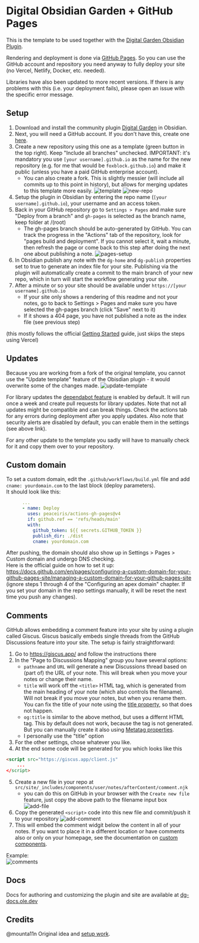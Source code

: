 # Digital Obsidian Garden + GitHub Pages
This is the template to be used together with the [Digital Garden Obsidian Plugin](https://github.com/oleeskild/Obsidian-Digital-Garden).

Rendering and deployment is done via [GitHub Pages](https://pages.github.com/). So you can use the GitHub account and repository you need anyway to fully deploy your site (no Vercel, Netlify, Docker, etc. needed).

Libraries have also been updated to more recent versions. If there is any problems with this (i.e. your deployment fails), please open an issue with the specific error message.

## Setup
1. Download and install the community plugin [Digital Garden](obsidian://show-plugin?id=digitalgarden) in Obsidian.
1. Next, you will need a GitHub account. If you don't have this, create one [here](https://github.com/signup).
1. Create a new repository using this one as a template (green button in the top right). Keep "Include all branches" unchecked. IMPORTANT: it's mandatory you use `[your username].github.io` as the name for the new repository (e.g. for me that would be `foxblock.github.io`) and make it public (unless you have a paid GitHub enterprise account).
    - You can also create a fork. This is slightly messier (will include all commits up to this point in history), but allows for merging updates to this template more easily.
![template](https://github.com/user-attachments/assets/865b2cbb-30b6-42b5-b88b-a4ea00e7406e)
![new-repo](https://github.com/user-attachments/assets/322e0739-6f75-4a48-85e0-bff9bf4735f2)
1. Setup the plugin in Obsidian by entering the repo name (`[your username].github.io`), your username and an access token.
1. Back in your GitHub repository go to `Settings > Pages` and make sure "Deploy from a branch" and `gh-pages` is selected as the branch name, keep folder at /(root)
    - The gh-pages branch should be auto-generated by GitHub. You can track the progress in the "Actions" tab of the repository, look for "pages build and deployment". If you cannot select it, wait a minute, then refresh the page or come back to this step after doing the next one about publishing a note.
![pages-setup](https://github.com/user-attachments/assets/e5306d57-46a9-4b5e-a3c3-6390353f0066)
1. In Obsidian publish any note with the `dg-home` and `dg-publish` properties set to true to generate an index file for your site. Publishing via the plugin will automatically create a commit to the main branch of your new repo, which in turn will start the workflow generating your site.
1. After a minute or so your site should be available under `https://[your username].github.io`
    - If your site only shows a rendering of this readme and not your notes, go to back to Settings > Pages and make sure you have selected the gh-pages branch (click "Save" next to it)
    - If it shows a 404 page, you have not published a note as the index file (see previous step)

(this mostly follows the official [Getting Started](https://dg-docs.ole.dev/getting-started/01-getting-started/) guide, just skips the steps using Vercel)

## Updates
Because you are working from a fork of the original template, you cannot use the "Update template" feature of the Obisdian plugin - it would overwrite some of the changes made.
![update-template](https://github.com/user-attachments/assets/4f912307-ee1e-4b7c-962d-f88bb0eaeb31)

For library updates the [dependabot feature](https://docs.github.com/en/code-security/getting-started/dependabot-quickstart-guide#enabling-dependabot-for-your-repository) is enabled by default. It will run once a week and create pull requests for library updates. Note that not all updates might be compatible and can break things. Check the actions tab for any errors during deployment after you apply updates. Also note that security alerts are disabled by default, you can enable them in the settings (see above link).

For any other update to the template you sadly will have to manually check for it and copy them over to your repository.

## Custom domain
To set a custom domain, edit the `.github/workflows/build.yml` file and add `cname: yourdomain.com` to the last block (deploy parameters).  
It should look like this:
```YAML
      ...
      - name: Deploy
        uses: peaceiris/actions-gh-pages@v4
        if: github.ref == 'refs/heads/main'
        with:
          github_token: ${{ secrets.GITHUB_TOKEN }}
          publish_dir: ./dist
          cname: yourdomain.com
```
After pushing, the domain should also show up in Settings > Pages > Custom domain and undergo DNS checking.  
Here is the official guide on how to set it up: https://docs.github.com/en/pages/configuring-a-custom-domain-for-your-github-pages-site/managing-a-custom-domain-for-your-github-pages-site (ignore steps 1 through 4 of the "Configuring an apex domain" chapter. If you set your domain in the repo settings manually, it will be reset the next time you push any changes).

## Comments
GitHub allows embedding a comment feature into your site by using a plugin called Giscus. Giscus basically embeds single threads from the GitHub Discussions feature into your site. The setup is fairly straightforward:

1. Go to https://giscus.app/ and follow the instructions there
1. In the "Page to Discussions Mapping" group you have several options:
    - `pathname` and `URL` will generate a new Discussions thread based on (part of) the URL of your note. This will break when you move your notes or change their name.
    - `title` will work off the `<title>` HTML tag, which is generated from the main heading of your note (which also controls the filename). Will not break if you move your notes, but when you rename them. You can fix the title of your note using the [title property](https://dg-docs.ole.dev/advanced/note-specific-settings/#title), so that does not happen.
    - `og:title` is similar to the above method, but uses a differnt HTML tag. This by default does not work, because the tag is not generated. But you can manually create it also using [Metatag properties](https://dg-docs.ole.dev/advanced/note-specific-settings/#metatags).
    - I personally use the "title" option
1. For the other settings, chose whatever you like.
1. At the end some code will be generated for you which looks like this  
```html
<script src="https://giscus.app/client.js" 
    ... 
</script>
```
5. Create a new file in your repo at `src/site/_includes/components/user/notes/afterContent/comment.njk`
    - you can do this on GitHub in your browser with the `Create new file` feature, just copy the above path to the filename input box
![add-file](https://github.com/user-attachments/assets/a944ad35-240b-46fd-b75a-c1271b17a95f)
1. Copy the generated `<script>` code into this new file and commit/push it to your repository
![add-comment](https://github.com/user-attachments/assets/39f813dc-947f-4eb1-952f-2d48ba298077)
1. This will embed the comment widgit below the content in all of your notes. If you want to place it in a different location or have comments also or only on your homepage, see the documentation on [custom components](https://dg-docs.ole.dev/advanced/adding-custom-components/).

Example:  
![comments](https://github.com/user-attachments/assets/5e1ef092-6959-4ec0-a931-aa1041607b69)

## Docs
Docs for authoring and customizing the plugin and site are available at [dg-docs.ole.dev](https://dg-docs.ole.dev/)

## Credits
@mounta11n Original idea and [setup work](https://github.com/oleeskild/obsidian-digital-garden/discussions/160#discussioncomment-9694556).
